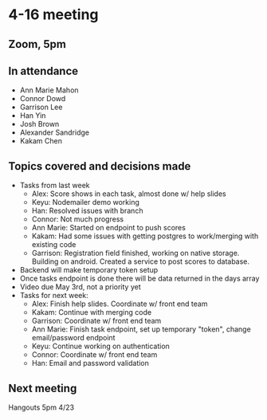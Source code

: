 # 4-16 meeting

## Zoom, 5pm

## In attendance

- Ann Marie Mahon
- Connor Dowd
- Garrison Lee
- Han Yin
- Josh Brown
- Alexander Sandridge
- Kakam Chen

## Topics covered and decisions made

- Tasks from last week
  - Alex: Score shows in each task, almost done w/ help slides
  - Keyu: Nodemailer demo working
  - Han: Resolved issues with branch
  - Connor: Not much progress
  - Ann Marie: Started on endpoint to push scores
  - Kakam: Had some issues with getting postgres to work/merging with existing code
  - Garrison: Registration field finished, working on native storage.  Building on android.  Created a service to post scores to database.
- Backend will make temporary token setup
- Once tasks endpoint is done there will be data returned in the days array
- Video due May 3rd, not a priority yet
- Tasks for next week:
  - Alex: Finish help slides.  Coordinate w/ front end team
  - Kakam: Continue with merging code
  - Garrison: Coordinate w/ front end team
  - Ann Marie: Finish task endpoint, set up temporary "token", change email/password endpoint
  - Keyu: Continue working on authentication
  - Connor: Coordinate w/ front end team
  - Han: Email and password validation

## Next meeting

Hangouts 5pm 4/23
